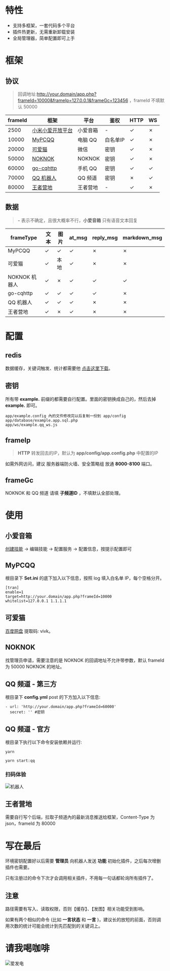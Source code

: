 # 特性

* 支持多框架，一套代码多个平台
* 插件热更新，无需重新卸载安装
* 全局管理器，简单配置即可上手

# 框架

## 协议
> 回调地址:http://your.domain/app.php?frameId=10000&frameIp=127.0.0.1&frameGc=123456 ，frameId 不填默认 50000

| frameId | 框架                                                                                                   | 平台     | 鉴权     | HTTP | WS |
|---------|--------------------------------------------------------------------------------------------------------|----------|----------|------|----|
| 2500    | [小米小爱开放平台](https://developers.xiaoai.mi.com)                                                   | 小爱音箱 | -        | ✓    | ✗  |
| 10000   | [MyPCQQ](https://www.mypcqq.cc)                                                                        | 电脑 QQ  | 白名单IP | ✓    | ✗  |
| 20000   | [可爱猫](http://www.keaimao.com.cn/forum.php)                                                          | 微信     | 密钥     | ✓    | ✗  |
| 50000   | [NOKNOK](https://bot-docs.github.io/pages/events/1_callback.html)                                      | NOKNOK   | 密钥     | ✓    | ✗  |
| 60000   | [go-cqhttp](https://github.com/Mrs4s/go-cqhttp/blob/master/docs/guild.md)                              | 手机 QQ  | 密钥     | ✓    | ✓  |
| 70000   | [QQ 机器人](https://qun.qq.com/qqweb/qunpro/share?_wv=3&_wwv=128&inviteCode=1d9lY8&from=181074&biz=ka) | QQ 频道  | 密钥     | ✗    | ✓  |
| 80000   | [王者营地](https://pvp.qq.com)                                                                         | 王者营地 | -        | ✓    | ✗  |

## 数据
> **-** 表示不确定，且很大概率不行，**小爱音箱** 只有语音文本回复

| frameType     | 文本 | 图片 | at_msg | reply_msg | markdown_msg |
|---------------|------|------|--------|-----------|--------------|
| MyPCQQ        | ✓    | ✓    | ✓      | ✗         | ✗            |
| 可爱猫        | ✓    | 本地 | ✓      | ✗         | ✗            |
| NOKNOK 机器人 | ✓    | ✗    | ✓      | ✓         | ✓            |
| go-cqhttp     | ✓    | ✓    | ✓      | ✓         | ✗            |
| QQ 机器人     | ✓    | ✓    | ✓      | ✗         | ✗            |
| 王者营地      | ✓    | ✗    | ✓      | ✗         | ✗            |

# 配置

## redis

数据缓存，关键词触发、统计都需要他 [点击这里下载](https://redis.io/download)。

## 密钥

所有带 **example.** 前缀的都需要自行配置。里面的密钥换成自己的，然后去掉 **example.** 即可。

```
app/example.config 內的文件修改完以后复制一份到 app/config
app/database/example.app.sql.php
app/ws/example.qq_ws.js
```

## frameIp
> **HTTP** 转发回去的IP，默认为 **app/config/app.config.php** 中配置的IP

如需外网访问，建议 服务器端防火墙、安全策略组 放通 **8000-8100** 端口。

## frameGc

NOKNOK 和 QQ 频道 请填 **子频道ID** ，不填默认全部处理。

# 使用

## 小爱音箱

[创建技能](https://developers.xiaoai.mi.com/skills/create/list) -> 编辑技能 -> 配置服务 -> 配置信息，按提示配置即可

## MyPCQQ

根目录下 **Set.ini** 的底下加入以下信息，按照 log 填入白名单 IP，每个空格分开。

```
[tran]
enable=1
target=http://your.domain/app.php?frameId=10000
whitelist=127.0.0.1 1.1.1.1
```

## 可爱猫

[百度网盘](https://pan.baidu.com/s/1f1vk49VvCOLSzKqrUSQOzw) 提取码: vivk。

## NOKNOK

找管理员申请，需要注意的是 NOKNOK 的回调地址不允许带参数，默认 frameId 为 50000 NOKNOK 的地址。

## QQ 频道 - 第三方

根目录下 **config.yml** post 的下方加入以下信息:

```
- url: 'http://your.domain/app.php?frameId=60000'
  secret: '' #密钥
```

## QQ 频道 - 官方

根目录下执行以下命令安装依赖并运行:

```
yarn

yarn start:qq
```

### 扫码体验

![机器人](https://pic.rmb.bdstatic.com/bjh/bfdf4602d8b80d4ceed4b126e87c1756.png)

## 王者营地

需要自行写个后端，拉取子频道內的最新消息推送给框架，Content-Type 为 json，frameId 为 80000

# 写在最后

环境密钥配置好以后需要 **管理员** 向机器人发送 **功能** 初始化插件，之后每次增删插件也需要。

只有注册过的命令下次才会调用相关插件，不用每一句话都轮询所有插件了。

## 注意

路径需要有写入、读取权限，否则【缓存】、【发图】相关功能受到影响。

如果有两个相似的命令 (比如 **一言状态** 和 **一言** )，建议长的放短的前面，否则调用次数的统计可能会统计到先匹配到的关键词上。

# 请我喝咖啡

![爱发电](https://pic.rmb.bdstatic.com/bjh/76a3421d9b33c5ba417d2a2360951211.jpeg)